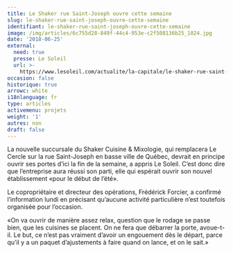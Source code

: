 ```yaml
---
title: Le Shaker rue Saint-Joseph ouvre cette semaine
slug: le-shaker-rue-saint-joseph-ouvre-cette-semaine
identifiant: le-shaker-rue-saint-joseph-ouvre-cette-semaine
image: /img/articles/6c755d28-849f-44c4-953e-c2f508136b25_1024.jpg
date: '2018-06-25'
external:
  need: true
  presse: Le Soleil
  url: >-
    https://www.lesoleil.com/actualite/la-capitale/le-shaker-rue-saint-joseph-ouvre-cette-semaine-8dcc07aaa5dee844e6ea16e27156329f
occasion: false
historique: true
arrowc: white
i18nlanguage: fr
type: articles
activemenu: projets
weight: '1'
autres: non
draft: false
---
```

La nouvelle succursale du Shaker Cuisine & Mixologie, qui remplacera Le Cercle sur la rue Saint-Joseph en basse ville de Québec, devrait en principe ouvrir ses portes d’ici la fin de la semaine, a appris Le Soleil. C’est donc dire que l’entreprise aura réussi son parti, elle qui espérait ouvrir son nouvel établissement «pour le début de l’été».

Le copropriétaire et directeur des opérations, Frédérick Forcier, a confirmé l’information lundi en précisant qu’aucune activité particulière n’est toutefois organisée pour l’occasion.

«On va ouvrir de manière assez relax, question que le rodage se passe bien, que les cuisines se placent. On ne fera que débarrer la porte, avoue-t-il. Le but, ce n’est pas vraiment d’avoir un engouement dès le départ, parce qu’il y a un paquet d’ajustements à faire quand on lance, et on le sait.»
